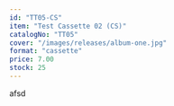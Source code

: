 ```yaml
---
id: "TT05-CS"
item: "Test Cassette 02 (CS)"
catalogNo: "TT05"
cover: "/images/releases/album-one.jpg"
format: "cassette"
price: 7.00
stock: 25
---
```


afsd